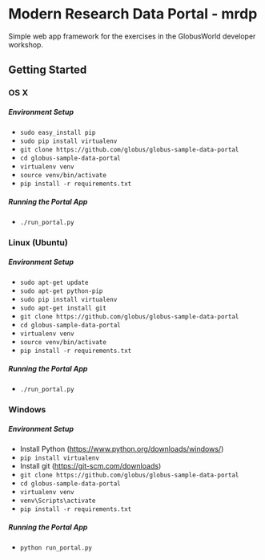 # Modern Research Data Portal - mrdp
Simple web app framework for the exercises in the GlobusWorld developer workshop.

## Getting Started

### OS X

##### Environment Setup

* `sudo easy_install pip`
* `sudo pip install virtualenv`
* `git clone https://github.com/globus/globus-sample-data-portal`
* `cd globus-sample-data-portal`
* `virtualenv venv`
* `source venv/bin/activate`
* `pip install -r requirements.txt`

##### Running the Portal App

* `./run_portal.py`

### Linux (Ubuntu)

##### Environment Setup

* `sudo apt-get update`
* `sudo apt-get python-pip`
* `sudo pip install virtualenv`
* `sudo apt-get install git`
* `git clone https://github.com/globus/globus-sample-data-portal`
* `cd globus-sample-data-portal`
* `virtualenv venv`
* `source venv/bin/activate`
* `pip install -r requirements.txt`

##### Running the Portal App

* `./run_portal.py`

### Windows

##### Environment Setup

* Install Python (<https://www.python.org/downloads/windows/>)
* `pip install virtualenv`
* Install git (<https://git-scm.com/downloads>)
* `git clone https://github.com/globus/globus-sample-data-portal`
* `cd globus-sample-data-portal`
* `virtualenv venv`
* `venv\Scripts\activate`
* `pip install -r requirements.txt`

##### Running the Portal App

* `python run_portal.py`
